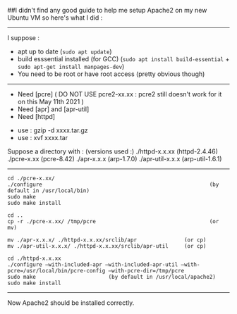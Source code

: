 ##I didn't find any good guide to help me setup Apache2 on my new Ubuntu VM so here's what I did :

***

I suppose :
- apt up to date (`sudo apt update`)
- build esssential installed (for GCC) (`sudo apt install build-essential` + `sudo apt-get install manpages-dev`)
- You need to be root or have root access (pretty obvious though)

***

-	Need [pcre] ( DO NOT USE pcre2-xx.xx : pcre2 still doesn't work for it on this May 11th 2021 )
-	Need [apr] and [apr-util]
-	Need [httpd]

+ use : gzip -d xxxx.tar.gz
+ use : xvf xxxx.tar


Suppose a directory with : 		(versions used :)
./httpd-x.x.xx				(httpd-2.4.46)
./pcre-x.xx				(pcre-8.42)
./apr-x.x.x				(arp-1.7.0)
./apr-util-x.x.x                        (arp-util-1.6.1)

***

```
cd ./pcre-x.xx/
./configure                                                     (by default in /usr/local/bin)
sudo make
sudo make install

cd ..
cp -r ./pcre-x.xx/ /tmp/pcre                                    (or mv)

mv ./apr-x.x.x/ ./httpd-x.x.xx/srclib/apr		        (or cp)
mv ./apr-util-x.x.x/ ./httpd-x.x.xx/srclib/apr-util		(or cp)

cd ./httpd-x.x.xx
./configure –with-included-apr –with-included-apr-util –with-pcre=/usr/local/bin/pcre-config –with-pcre-dir=/tmp/pcre
sudo make						(by default in /usr/local/apache2)
sudo make install
```

***

Now Apache2 should be installed correctly.
